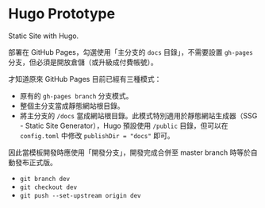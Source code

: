 # Hugo Prototype

Static Site with Hugo.

部署在 GitHub Pages，勾選使用「主分支的 `docs` 目錄」，不需要設置 `gh-pages` 分支，但必須是開放倉儲（或升級成付費帳號）。

才知道原來 GitHub Pages 目前已經有三種模式：

- 原有的 `gh-pages branch` 分支模式。
- 整個主分支當成靜態網站根目錄。
- 將主分支的 `/docs` 當成網站根目錄。此模式特別適用於靜態網站生成器（SSG - Static Site Generator），Hugo 預設使用 `/public` 目錄，但可以在 `config.toml` 中修改 `publishDir = "docs"` 即可。

因此當模板開發時應使用「開發分支」，開發完成合併至 master branch 時等於自動發布正式版。

- `git branch dev`
- `git checkout dev`
- `git push --set-upstream origin dev`

